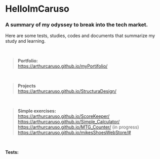 # HelloImCaruso
### A summary of my odyssey to break into the tech market.
Here are some tests, studies, codes and documents that summarize my study and learning.

 <br />




>**Portfolio:**
><br />
>https://arthurcaruso.github.io/myPortifolio/
 <br />
 
>**Projects**
><br />
>https://arthurcaruso.github.io/StructuraDesign/
 <br />
 
>**Simple exercises:**
><br />
>https://arthurcaruso.github.io/ScoreKeeper/
><br />
>https://arthurcaruso.github.io/Simple_Calculator/
><br />
>https://arthurcaruso.github.io/MTG_Counter/ (in progress)
><br />
>https://arthurcaruso.github.io/mikesShoesWebStore/#
 <br />

**Tests:**


